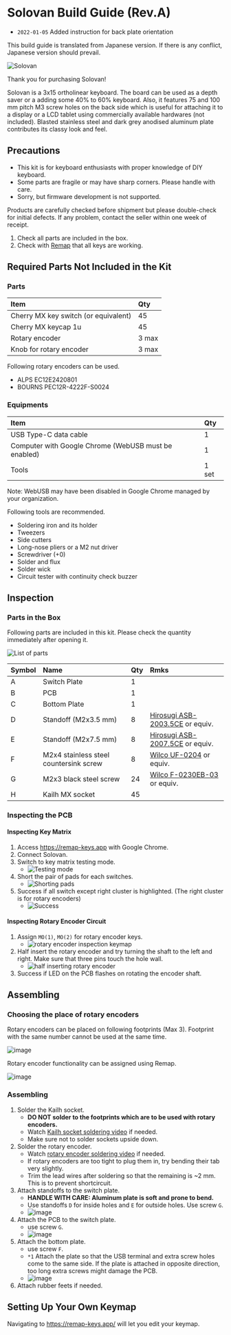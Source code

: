 # Solovan Build Guide (Rev.A)

- `2022-01-05` Added instruction for back plate orientation

This build guide is translated from Japanese version. If there is any conflict, Japanese version should prevail.

![Solovan](./img/solovan.jpeg)

Thank you for purchasing Solovan! 

Solovan is a 3x15 ortholinear keyboard. The board can be used as a depth saver or a adding some 40% to 60% keyboard. Also, it features 75 and 100 mm pitch M3 screw holes on the back side which is useful for attaching it to a display or a LCD tablet using commercially available hardwares (not included). Blasted stainless steel and dark grey anodised aluminum plate contributes its classy look and feel.


## Precautions

- This kit is for keyboard enthusiasts with proper knowledge of DIY keyboard.
- Some parts are fragile or may have sharp corners. Please handle with care.
- Sorry, but firmware development is not supported.

Products are carefully checked before shipment but please double-check for initial defects. If any problem, contact the seller within one week of receipt.

1. Check all parts are included in the box.
2. Check with [Remap](https://remap-keys.app) that all keys are working.

## Required Parts Not Included in the Kit

### Parts

|Item|Qty|
|:--|:--|
|Cherry MX key switch (or equivalent)|45|
|Cherry MX keycap 1u|45|
|Rotary encoder|3 max|
|Knob for rotary encoder|3 max|

Following rotary encoders can be used.

- ALPS EC12E2420801
- BOURNS PEC12R-4222F-S0024

### Equipments

|Item|Qty|
|:--|:--|
|USB Type-C data cable|1|
|Computer with Google Chrome (WebUSB must be enabled)|1|
|Tools|1 set|

Note: WebUSB may have been disabled in Google Chrome managed by your organization.

Following tools are recommended.

- Soldering iron and its holder
- Tweezers
- Side cutters
- Long-nose pliers or a M2 nut driver
- Screwdriver (+0)
- Solder and flux
- Solder wick
- Circuit tester with continuity check buzzer

## Inspection

### Parts in the Box

Following parts are included in this kit. Please check the quantity immediately after opening it.

![List of parts](./img/step0_list.jpg)

|Symbol|Name|Qty|Rmks|
|:--|:--|:--|:--|
|A|Switch Plate|1||
|B|PCB|1||
|C|Bottom Plate|1||
|D|Standoff (M2x3.5 mm)|8|[Hirosugi ASB-2003.5CE](https://hirosugi.co.jp/products/B/ASB-CE.html) or equiv.|
|E|Standoff (M2x7.5 mm)|8|[Hirosugi ASB-2007.5CE](https://hirosugi.co.jp/products/B/ASB-CE.html) or equiv.|
|F|M2x4 stainless steel countersink screw|8|[Wilco UF-0204](https://wilco.jp/products/U/UF.html#page1) or equiv.|
|G|M2x3 black steel screw|24|[Wilco F-0230EB-03](https://wilco.jp/products/F/F-EB-03.html) or equiv.|
|H|Kailh MX socket|45||

### Inspecting the PCB

#### Inspecting Key Matrix

1. Access https://remap-keys.app with Google Chrome.
2. Connect Solovan.
3. Switch to key matrix testing mode.
    - ![Testing mode](./img/test_matrix_mode.png)
4. Short the pair of pads for each switches.
    - ![Shorting pads](./img/testing_switch_pad.jpg)
5. Success if all switch except right cluster is highlighted. (The right cluster is for rotary encoders)
    - ![Success](./img/matrix_ok.png)

#### Inspecting Rotary Encoder Circuit

1. Assign `MO(1)`, `MO(2)` for rotary encoder keys.
    - ![rotary encoder inspection keymap](./img/rotary_encoder_test_keymap.png)
2. Half insert the rotary encoder and try turning the shaft to the left and right. Make sure that three pins touch the hole wall.
    - ![half inserting rotary encoder](./img/testing_rotary_encoder.jpg)
3. Success if LED on the PCB flashes on rotating the encoder shaft.

## Assembling

### Choosing the place of rotary encoders

Rotary encoders can be placed on following footprints (Max 3). Footprint with the same number cannot be used at the same time. 

![image](./img/rotary_encoder_slots.jpg)

Rotary encoder functionality can be assigned using Remap.

![image](./img/remap_rotary_encoder_positions.jpg)

### Assembling

1. Solder the Kailh socket.
    - **DO NOT solder to the footprints which are to be used with rotary encoders.**
    - Watch [Kailh socket soldering video](https://youtu.be/Mo56qdbEFzs) if needed.
    - Make sure not to solder sockets upside down.
2. Solder the rotary encoder.
    - Watch [rotary encoder soldering video](https://youtu.be/kJmX0Eaabzc) if needed.
    - If rotary encoders are too tight to plug them in, try bending their tab very slightly.
    - Trim the lead wires after soldering so that the remaining is ~2 mm. This is to prevent shortcircuit.
3. Attach standoffs to the switch plate.
    - **HANDLE WITH CARE: Aluminum plate is soft and prone to bend.**
    - Use standoffs `D` for inside holes and `E` for outside holes. Use screw `G`.
    - ![image](./img/step1_studs.jpg)
4. Attach the PCB to the switch plate.
    - use screw `G`.
    - ![image](./img/step2_pcb.jpg)
5. Attach the bottom plate.
    - use screw `F`.
    - `*1` Attach the plate so that the USB terminal and extra screw holes come to the same side. If the plate is attached in opposite direction, too long extra screws might damage the PCB.
    - ![image](./img/step3_backplate.jpg)
6. Attach rubber feets if needed.

## Setting Up Your Own Keymap

Navigating to https://remap-keys.app/ will let you edit your keymap.
